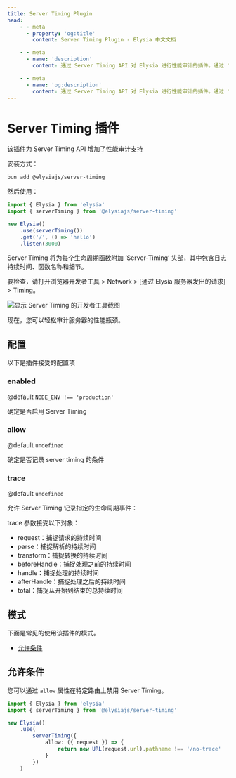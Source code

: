 ```yaml
---
title: Server Timing Plugin
head:
    - - meta
      - property: 'og:title'
        content: Server Timing Plugin - Elysia 中文文档

    - - meta
      - name: 'description'
        content: 通过 Server Timing API 对 Elysia 进行性能审计的插件。通过 "bun add @elysiajs/server-timing" 安装插件。

    - - meta
      - name: 'og:description'
        content: 通过 Server Timing API 对 Elysia 进行性能审计的插件。通过 "bun add @elysiajs/server-timing" 安装插件。
---
```


# Server Timing 插件
该插件为 Server Timing API 增加了性能审计支持

安装方式：
```bash
bun add @elysiajs/server-timing
```

然后使用：
```typescript
import { Elysia } from 'elysia'
import { serverTiming } from '@elysiajs/server-timing'

new Elysia()
    .use(serverTiming())
    .get('/', () => 'hello')
    .listen(3000)
```

Server Timing 将为每个生命周期函数附加 ‘Server-Timing’ 头部，其中包含日志持续时间、函数名称和细节。

要检查，请打开浏览器开发者工具 > Network > [通过 Elysia 服务器发出的请求] > Timing。

![显示 Server Timing 的开发者工具截图](/assets/server-timing.webp)

现在，您可以轻松审计服务器的性能瓶颈。

## 配置
以下是插件接受的配置项

### enabled
@default `NODE_ENV !== 'production'`

确定是否启用 Server Timing

### allow
@default `undefined`

确定是否记录 server timing 的条件

### trace
@default `undefined`

允许 Server Timing 记录指定的生命周期事件：

trace 参数接受以下对象：
- request：捕捉请求的持续时间
- parse：捕捉解析的持续时间
- transform：捕捉转换的持续时间
- beforeHandle：捕捉处理之前的持续时间
- handle：捕捉处理的持续时间
- afterHandle：捕捉处理之后的持续时间
- total：捕捉从开始到结束的总持续时间

## 模式
下面是常见的使用该插件的模式。

- [允许条件](#allow-condition)

## 允许条件
您可以通过 `allow` 属性在特定路由上禁用 Server Timing。

```ts
import { Elysia } from 'elysia'
import { serverTiming } from '@elysiajs/server-timing'

new Elysia()
    .use(
        serverTiming({
            allow: ({ request }) => {
                return new URL(request.url).pathname !== '/no-trace'
            }
        })
    )
```